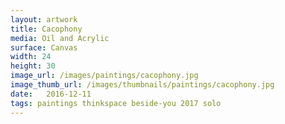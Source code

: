 ```yaml
---
layout: artwork
title: Cacophony
media: Oil and Acrylic
surface: Canvas
width: 24
height: 30
image_url: /images/paintings/cacophony.jpg
image_thumb_url: /images/thumbnails/paintings/cacophony.jpg
date:   2016-12-11
tags: paintings thinkspace beside-you 2017 solo
---
```

